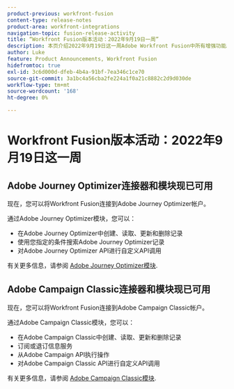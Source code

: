 ```yaml
---
product-previous: workfront-fusion
content-type: release-notes
product-area: workfront-integrations
navigation-topic: fusion-release-activity
title: “Workfront Fusion版本活动：2022年9月19日一周”
description: 本页介绍2022年9月19日这一周Adobe Workfront Fusion中所有增强功能。
author: Luke
feature: Product Announcements, Workfront Fusion
hidefromtoc: true
exl-id: 3c6d000d-dfeb-4b4a-91bf-7ea346c1ce70
source-git-commit: 3a1bc4a56cba2fe224a1f0a21c8882c2d9d030de
workflow-type: tm+mt
source-wordcount: '168'
ht-degree: 0%

---
```


# Workfront Fusion版本活动：2022年9月19日这一周

## Adobe Journey Optimizer连接器和模块现已可用

现在，您可以将Workfront Fusion连接到Adobe Journey Optimizer帐户。

通过Adobe Journey Optimizer模块，您可以：
* 在Adobe Journey Optimizer中创建、读取、更新和删除记录
* 使用您指定的条件搜索Adobe Journey Optimizer记录
* 对Adobe Journey Optimizer API进行自定义API调用

有关更多信息，请参阅 [Adobe Journey Optimizer模块](/help/quicksilver/workfront-fusion/apps-and-their-modules/adobe-journey-optimizer-modules.md).

## Adobe Campaign Classic连接器和模块现已可用

现在，您可以将Workfront Fusion连接到Adobe Campaign Classic帐户。

通过Adobe Campaign Classic模块，您可以：
* 在Adobe Campaign Classic中创建、读取、更新和删除记录
* 订阅或退订信息服务
* 从Adobe Campaign API执行操作
* 对Adobe Campaign Classic API进行自定义API调用

有关更多信息，请参阅 [Adobe Campaign Classic模块](/help/quicksilver/workfront-fusion/apps-and-their-modules/adobe-campaign-classic-connector.md).
